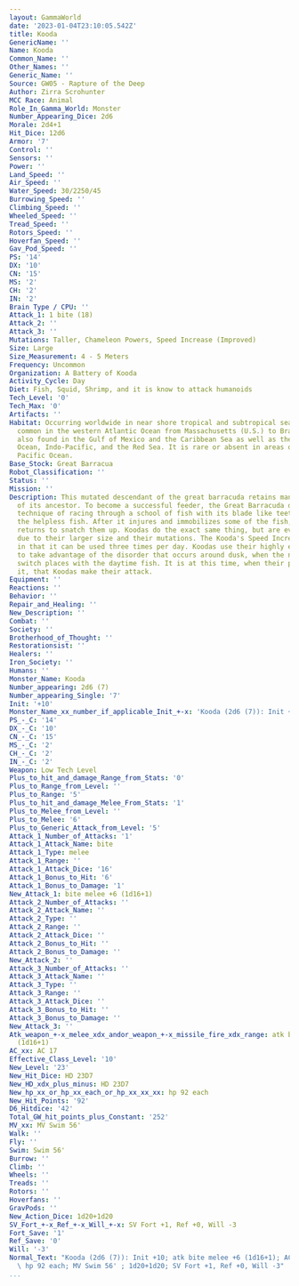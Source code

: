 ```yaml
---
layout: GammaWorld
date: '2023-01-04T23:10:05.542Z'
title: Kooda
GenericName: ''
Name: Kooda
Common_Name: ''
Other_Names: ''
Generic_Name: ''
Source: GW05 - Rapture of the Deep
Author: Zirra Scrohunter
MCC Race: Animal
Role_In_Gamma_World: Monster
Number_Appearing_Dice: 2d6
Morale: 2d4+1
Hit_Dice: 12d6
Armor: '7'
Control: ''
Sensors: ''
Power: ''
Land_Speed: ''
Air_Speed: ''
Water_Speed: 30/2250/45
Burrowing_Speed: ''
Climbing_Speed: ''
Wheeled_Speed: ''
Tread_Speed: ''
Rotors_Speed: ''
Hoverfan_Speed: ''
Gav_Pod_Speed: ''
PS: '14'
DX: '10'
CN: '15'
MS: '2'
CH: '2'
IN: '2'
Brain Type / CPU: ''
Attack_1: 1 bite (18)
Attack_2: ''
Attack_3: ''
Mutations: Taller, Chameleon Powers, Speed Increase (Improved)
Size: Large
Size_Measurement: 4 - 5 Meters
Frequency: Uncommon
Organization: A Battery of Kooda
Activity_Cycle: Day
Diet: Fish, Squid, Shrimp, and it is know to attack humanoids
Tech_Level: '0'
Tech_Max: '0'
Artifacts: ''
Habitat: Occurring worldwide in near shore tropical and subtropical seas (30N - 30S),
  common in the western Atlantic Ocean from Massachusetts (U.S.) to Brazil. It is
  also found in the Gulf of Mexico and the Caribbean Sea as well as the eastern Atlantic
  Ocean, Indo-Pacific, and the Red Sea. It is rare or absent in areas of the eastern
  Pacific Ocean.
Base_Stock: Great Barracua
Robot_Classification: ''
Status: ''
Mission: ''
Description: This mutated descendant of the great barracuda retains many of the habits
  of its ancestor. To become a successful feeder, the Great Barracuda developed a
  technique of racing through a school of fish with its blade like teeth attacking
  the helpless fish. After it injures and immobilizes some of the fish, the barracuda
  returns to snatch them up. Koodas do the exact same thing, but are even more effective
  due to their larger size and their mutations. The Kooda's Speed Increase is improved
  in that it can be used three times per day. Koodas use their highly evolved instincts
  to take advantage of the disorder that occurs around dusk, when the nighttime fish
  switch places with the daytime fish. It is at this time, when their prey least expect
  it, that Koodas make their attack.
Equipment: ''
Reactions: ''
Behavior: ''
Repair_and_Healing: ''
New_Description: ''
Combat: ''
Society: ''
Brotherhood_of_Thought: ''
Restorationsist: ''
Healers: ''
Iron_Society: ''
Humans: ''
Monster_Name: Kooda
Number_appearing: 2d6 (7)
Number_appearing_Single: '7'
Init: '+10'
Monster_Name_xx_number_if_applicable_Init_+-x: 'Kooda (2d6 (7)): Init +10'
PS_-_C: '14'
DX_-_C: '10'
CN_-_C: '15'
MS_-_C: '2'
CH_-_C: '2'
IN_-_C: '2'
Weapon: Low Tech Level
Plus_to_hit_and_damage_Range_from_Stats: '0'
Plus_to_Range_from_Level: ''
Plus_to_Range: '5'
Plus_to_hit_and_damage_Melee_From_Stats: '1'
Plus_to_Melee_from_Level: ''
Plus_to_Melee: '6'
Plus_to_Generic_Attack_from_Level: '5'
Attack_1_Number_of_Attacks: '1'
Attack_1_Attack_Name: bite
Attack_1_Type: melee
Attack_1_Range: ''
Attack_1_Attack_Dice: '16'
Attack_1_Bonus_to_Hit: '6'
Attack_1_Bonus_to_Damage: '1'
New_Attack_1: bite melee +6 (1d16+1)
Attack_2_Number_of_Attacks: ''
Attack_2_Attack_Name: ''
Attack_2_Type: ''
Attack_2_Range: ''
Attack_2_Attack_Dice: ''
Attack_2_Bonus_to_Hit: ''
Attack_2_Bonus_to_Damage: ''
New_Attack_2: ''
Attack_3_Number_of_Attacks: ''
Attack_3_Attack_Name: ''
Attack_3_Type: ''
Attack_3_Range: ''
Attack_3_Attack_Dice: ''
Attack_3_Bonus_to_Hit: ''
Attack_3_Bonus_to_Damage: ''
New_Attack_3: ''
Atk_weapon_+-x_melee_xdx_andor_weapon_+-x_missile_fire_xdx_range: atk bite melee +6
  (1d16+1)
AC_xx: AC 17
Effective_Class_Level: '10'
New_Level: '23'
New_Hit_Dice: HD 23D7
New_HD_xdx_plus_minus: HD 23D7
New_hp_xx_or_hp_xx_each_or_hp_xx_xx_xx: hp 92 each
New_Hit_Points: '92'
D6_Hitdice: '42'
Total_GW_hit_points_plus_Constant: '252'
MV_xx: MV Swim 56'
Walk: ''
Fly: ''
Swim: Swim 56'
Burrow: ''
Climb: ''
Wheels: ''
Treads: ''
Rotors: ''
Hoverfans: ''
GravPods: ''
New_Action_Dice: 1d20+1d20
SV_Fort_+-x_Ref_+-x_Will_+-x: SV Fort +1, Ref +0, Will -3
Fort_Save: '1'
Ref_Save: '0'
Will: '-3'
Normal_Text: "Kooda (2d6 (7)): Init +10; atk bite melee +6 (1d16+1); AC 17; HD 23D7\
  \ hp 92 each; MV Swim 56' ; 1d20+1d20; SV Fort +1, Ref +0, Will -3"
...
```

